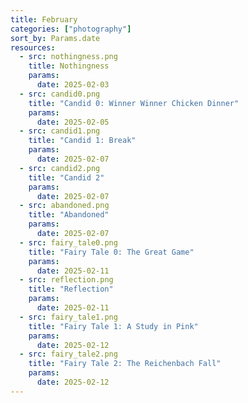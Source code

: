 ```yaml
---
title: February
categories: ["photography"]
sort_by: Params.date
resources:
  - src: nothingness.png
    title: Nothingness
    params:
      date: 2025-02-03
  - src: candid0.png
    title: "Candid 0: Winner Winner Chicken Dinner"
    params:
      date: 2025-02-05
  - src: candid1.png
    title: "Candid 1: Break"
    params:
      date: 2025-02-07
  - src: candid2.png
    title: "Candid 2"
    params:
      date: 2025-02-07
  - src: abandoned.png
    title: "Abandoned"
    params:
      date: 2025-02-07
  - src: fairy_tale0.png
    title: "Fairy Tale 0: The Great Game"
    params:
      date: 2025-02-11
  - src: reflection.png
    title: "Reflection"
    params:
      date: 2025-02-11
  - src: fairy_tale1.png
    title: "Fairy Tale 1: A Study in Pink"
    params:
      date: 2025-02-12
  - src: fairy_tale2.png
    title: "Fairy Tale 2: The Reichenbach Fall"
    params:
      date: 2025-02-12
---
```

